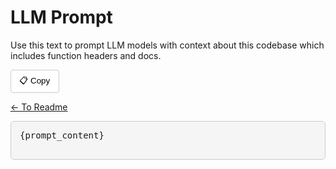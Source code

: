# LLM Prompt

Use this text to prompt LLM models with context about this codebase which includes function headers and docs.

<div style="margin-bottom: 1em; position: relative;">

  <div style="display: flex; align-items: center; gap: 1em; margin-bottom: 0.5em;">
    <button onclick="copyToClipboard()" style="border: 1px solid #ccc; padding: 0.5em 1em; border-radius: 4px; background: #fff; cursor: pointer;">📋 Copy</button>
    <p id="copy-success" style="color: green; display: none; margin: 0;">✅ Copied!</p>
  </div>

  <div style="margin-top: 1em;">
    <a href="/spectralmatch">← To Readme</a>
  </div>
  <pre id="copy-target" style="max-height: 300px; overflow: auto; background: #f5f5f5; padding: 1em; border-radius: 6px; border: 1px solid #ccc;">
{prompt_content}
  </pre>

</div>

<script>
function copyToClipboard() {
    const text = document.getElementById("copy-target").innerText;
    navigator.clipboard.writeText(text).then(function () {
        const successMsg = document.getElementById("copy-success");
        successMsg.style.display = "inline";
        setTimeout(() => successMsg.style.display = "none", 2000);
    });
}
</script>
